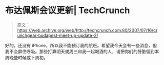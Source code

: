 # 布达佩斯会议更新| TechCrunch

> 原文：<https://web.archive.org/web/http://techcrunch.com:80/2007/07/16/crunchgear-budapest-meet-up-update-2/>

好的。还没有 iPhone，所以我不能预订我的航班。希望我今天会有一些消息，但我不会屏住呼吸。那些打算明天或周三和我一起喝酒的人，请把你们的肝脏留到本周晚些时候或下周初。